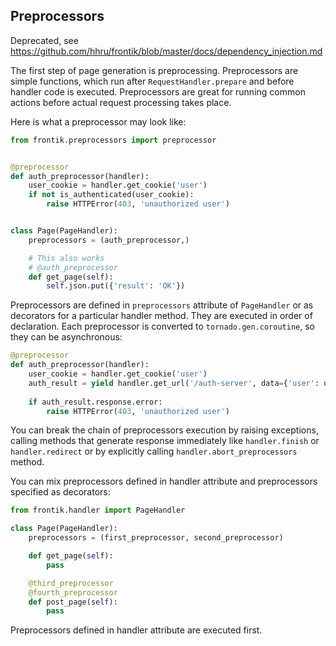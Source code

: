 ## Preprocessors

Deprecated, see https://github.com/hhru/frontik/blob/master/docs/dependency_injection.md

The first step of page generation is preprocessing. Preprocessors are simple functions, which run after
`RequestHandler.prepare` and before handler code is executed. Preprocessors are great for running common actions
before actual request processing takes place.

Here is what a preprocessor may look like:

```python
from frontik.preprocessors import preprocessor


@preprocessor
def auth_preprocessor(handler):
    user_cookie = handler.get_cookie('user')
    if not is_authenticated(user_cookie):
        raise HTTPError(403, 'unauthorized user')


class Page(PageHandler):
    preprocessors = (auth_preprocessor,)

    # This also works
    # @auth_preprocessor
    def get_page(self):
        self.json.put({'result': 'OK'})
```

Preprocessors are defined in `preprocessors` attribute of `PageHandler` or as decorators for a particular handler method.
They are executed in order of declaration. Each preprocessor is converted to `tornado.gen.coroutine`, so they can be
asynchronous:

```python
@preprocessor
def auth_preprocessor(handler):
    user_cookie = handler.get_cookie('user')
    auth_result = yield handler.get_url('/auth-server', data={'user': user_cookie})
    
    if auth_result.response.error:
        raise HTTPError(403, 'unauthorized user')
```

You can break the chain of preprocessors execution by raising exceptions, calling methods that generate response immediately
like `handler.finish` or `handler.redirect` or by explicitly calling `handler.abort_preprocessors` method.

You can mix preprocessors defined in handler attribute and preprocessors specified as decorators:

```python
from frontik.handler import PageHandler

class Page(PageHandler):
    preprocessors = (first_preprocessor, second_preprocessor)

    def get_page(self):
        pass

    @third_preprocessor
    @fourth_preprocessor
    def post_page(self):
        pass
```

Preprocessors defined in handler attribute are executed first.
